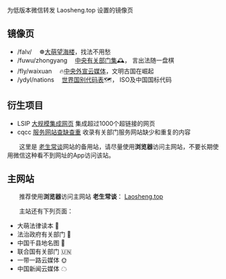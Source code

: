 <!-- # wx 同名标题会被合并 -->

为低版本微信转发 Laosheng.top 设置的镜像页

镜像页
------

*	/falv/  	　☸️[大萌望海楼](falv/fahai)，找法不用愁
*	/fuwu/zhongyang	　[中央有关部门集](fuwu/zhongyang)🕰， 言出法随一盘棋
*	/fly/waixuan	　🔥[中央外宣云媒体](fly/waixuan)，文明古国在崛起
*	/ydyl/nations	　[世界国别代码表](ydyl/nations)🗺， ISO及中国国标代码

衍生项目
--------

*	LSIP [大规模集成网页](https://diamonwoo.github.io/LSIP ) 集成超过1000个超链接的网页
*	cqcc [服务网站查缺查重](https://diamonwoo.github.io/cqcc ) 收录有关部门服务网站缺少和重复的内容

　　这里是 [老生常谈](https://Laosheng.top)网站的备用站，请尽量使用**浏览器**访问主网站，不要长期使用微信这种看不到网址的App访问该站。

主网站
------

　　推荐使用**浏览器**访问主网站 **老生常谈**：	 [Laosheng.top](https://laosheng.top)

　　主站还有下列页面：

*	大萌法律读本 💎
*	法治政府有关部门 🏢
*	中国千县地名图 📑
*	联合国有关部门 🇺🇳
*	一带一路云媒体 🌞
*	中国新闻云媒体 ☁
